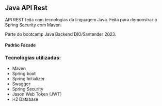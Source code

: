 ## Java API Rest

API REST feita com tecnologias da linguagem Java. Feita para demonstrar o Spring Security com Maven.

Parte do bootcamp Java Backend DIO/Santander 2023.

#### Padrão Facade

### Tecnologias utilizadas:

- Maven
- Spring boot
- Spring Initializer
- Swagger
- Spring Security
- Jason Web Token (JWT)
- H2 Database
